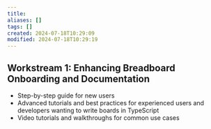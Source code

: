 ```yaml
---
title: 
aliases: []
tags: []
created: 2024-07-18T10:29:09
modified: 2024-07-18T10:29:19
---
```


## Workstream 1: Enhancing Breadboard Onboarding and Documentation

- Step-by-step guide for new users
- Advanced tutorials and best practices for experienced users and developers wanting to write boards in TypeScript
- Video tutorials and walkthroughs for common use cases
